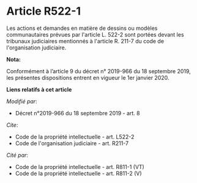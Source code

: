 # Article R522-1

Les actions et demandes en matière de dessins ou modèles communautaires prévues par l'article L. 522-2 sont portées devant
les   tribunaux judiciaires mentionnés à l'article R. 211-7 du code de l'organisation judiciaire.

**Nota:**

Conformément à l’article 9 du décret n° 2019-966 du 18 septembre 2019, les présentes dispositions entrent en vigueur le 1er
janvier 2020.

**Liens relatifs à cet article**

_Modifié par_:

  - Décret n°2019-966 du 18 septembre 2019 - art. 8

_Cite_:

  - Code de la propriété intellectuelle - art. L522-2
  - Code de l'organisation judiciaire - art. R211-7

_Cité par_:

  - Code de la propriété intellectuelle - art. R811-1 (VT)
  - Code de la propriété intellectuelle - art. R811-2 (V)
